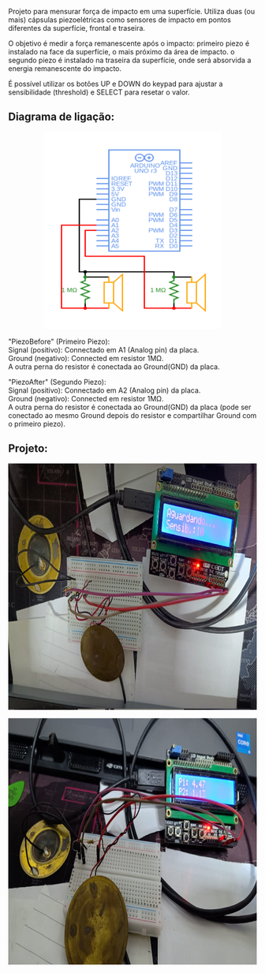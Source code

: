 Projeto para mensurar força de impacto em uma superfície.
Utiliza duas (ou mais) cápsulas piezoelétricas como sensores de impacto em pontos diferentes da superfície, frontal e traseira.

O objetivo é medir a força remanescente após o impacto:
primeiro piezo é instalado na face da superfície, o mais próximo da área de impacto.
o segundo piezo é instalado na traseira da superfície, onde será absorvida a energia remanescente do impacto.

É possível utilizar os botões UP e DOWN do keypad para ajustar a sensibilidade (threshold) e SELECT para resetar o valor.

## Diagrama de ligação:

<p align="center">
  <img width="360" height="400" src="circuit.png">
</p>

"PiezoBefore" (Primeiro Piezo): </br>
Signal (positivo): Connectado em A1 (Analog pin) da placa. </br> 
Ground (negativo): Connected em resistor 1MΩ. </br>
A outra perna do resistor é conectada ao Ground(GND) da placa. </br>

"PiezoAfter" (Segundo Piezo): </br>
Signal (positivo): Connectado em A2 (Analog pin) da placa. </br>
Ground (negativo): Connected em resistor 1MΩ. </br>
A outra perna do resistor é conectada ao Ground(GND) da placa (pode ser conectado ao mesmo Ground depois do resistor e compartilhar Ground com o primeiro piezo). </br>

## Projeto:

<p align="center">
  <img width="600" height="500" src="IMG_01.jpeg">
</p>

<p align="center">
  <img width="600" height="500" src="IMG_02.jpeg">
</p>
